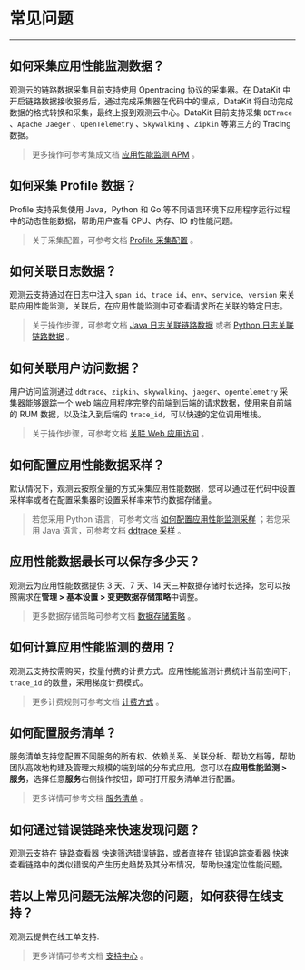 # 常见问题
---

## 如何采集应用性能监测数据？

观测云的链路数据采集目前支持使用 Opentracing 协议的采集器。在 DataKit 中开启链路数据接收服务后，通过完成采集器在代码中的埋点，DataKit 将自动完成数据的格式转换和采集，最终上报到观测云中心。DataKit 目前支持采集 `DDTrace` 、`Apache Jaeger` 、`OpenTelemetry` 、`Skywalking` 、`Zipkin` 等第三方的 Tracing 数据。

> 更多操作可参考集成文档 [应用性能监测 APM](../integrations/apm/index.md) 。

## 如何采集 Profile 数据？

Profile 支持采集使用 Java，Python 和 Go 等不同语言环境下应用程序运行过程中的动态性能数据，帮助用户查看 CPU、内存、IO 的性能问题。

> 关于采集配置，可参考文档 [Profile 采集配置](../datakit/profile.md) 。

## 如何关联日志数据？

观测云支持通过在日志中注入 `span_id`、`trace_id`、`env`、`service`、`version` 来关联应用性能监测，关联后，在应用性能监测中可查看请求所在关联的特定日志。

> 关于操作步骤，可参考文档 [Java 日志关联链路数据](../application-performance-monitoring/collection/connect-log/java.md) 或者 [Python 日志关联链路数据](../application-performance-monitoring/collection/connect-log/python.md) 。

## 如何关联用户访问数据？

用户访问监测通过 `ddtrace`、`zipkin`、`skywalking`、`jaeger`、`opentelemetry` 采集器能够跟踪一个 web 端应用程序完整的前端到后端的请求数据，使用来自前端的 RUM 数据，以及注入到后端的 `trace_id`，可以快速的定位调用堆栈。

> 关于操作步骤，可参考文档 [关联 Web 应用访问](../application-performance-monitoring/collection/connect-web-app.md) 。

## 如何配置应用性能数据采样？

默认情况下，观测云按照全量的方式采集应用性能数据，您可以通过在代码中设置采样率或者在配置采集器时设置采样率来节约数据存储量。

> 若您采用 Python 语言，可参考文档 [如何配置应用性能监测采样](../application-performance-monitoring/collection/sampling.md) ；若您采用 Java 语言，可参考文档 [ddtrace 采样](../integrations/apm/ddtrace/ddtrace-skill-sampling.md) 。

## 应用性能数据最长可以保存多少天？

观测云为应用性能数据提供 3 天、7 天、14 天三种数据存储时长选择，您可以按照需求在**管理 > 基本设置 > 变更数据存储策略**中调整。

> 更多数据存储策略可参考文档 [数据存储策略](https://preprod-docs.cloudcare.cn/billing/billing-method/data-storage/) 。

## 如何计算应用性能监测的费用？

观测云支持按需购买，按量付费的计费方式。应用性能监测计费统计当前空间下，`trace_id` 的数量，采用梯度计费模式。

> 更多计费规则可参考文档 [计费方式](https://docs.guance.com/billing/billing-method/) 。

## 如何配置服务清单？

服务清单支持您配置不同服务的所有权、依赖关系、关联分析、帮助文档等，帮助团队高效地构建及管理大规模的端到端的分布式应用。您可以在**应用性能监测 > 服务**，选择任意**服务**右侧操作按钮，即可打开服务清单进行配置。

> 更多详情可参考文档 [服务清单](../application-performance-monitoring/service-catalog.md) 。

## 如何通过错误链路来快速发现问题？

观测云支持在 [链路查看器](../application-performance-monitoring/explorer.md) 快速筛选错误链路，或者直接在 [错误追踪查看器](../application-performance-monitoring/error.md) 快速查看链路中的类似错误的产生历史趋势及其分布情况，帮助快速定位性能问题。

## 若以上常见问题无法解决您的问题，如何获得在线支持？

观测云提供在线工单支持.

> 更多详情可参考文档 [支持中心](../billing/cost-center/support-center.md) 。
